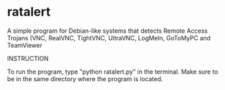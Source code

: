 # ratalert
A simple program for Debian-like systems that detects Remote Access Trojans (VNC, RealVNC, TightVNC, UltraVNC, LogMeIn, GoToMyPC and TeamViewer



INSTRUCTION

To run the program, type "python ratalert.py" in the terminal. Make sure to be in the same directory where the program is located.
